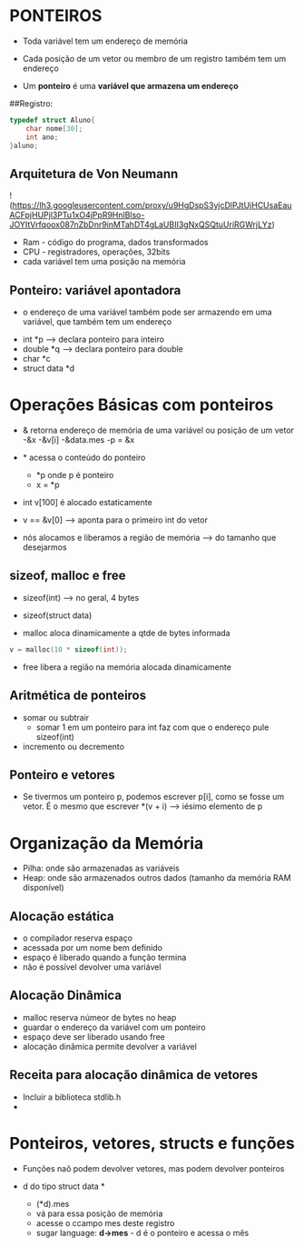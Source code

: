 # PONTEIROS

* Toda variável tem um endereço de memória
* Cada posição de um vetor ou membro de um registro também tem um endereço

* Um **ponteiro** é uma **variável que armazena um endereço** 

##Registro: 
```C
typedef struct Aluno{
    char nome[30];
    int ano;
}aluno;
```
## Arquitetura de Von Neumann
!(https://lh3.googleusercontent.com/proxy/u9HgDspS3yjcDlPJtUjHCUsaEauACFpjHUPjl3PTu1xO4jPpR9HnlBlso-JOYItVrfqoox087nZbDnr9inMTahDT4gLaUBII3gNxQSQtuUriRGWrjLYz)

* Ram - código do programa, dados transformados
* CPU - registradores, operações, 32bits
* cada variável tem uma posição na memória

## Ponteiro: variável apontadora

* o endereço de uma variável também pode ser armazendo em uma variável, que também tem um endereço

- int *p --> declara ponteiro para inteiro
- double *q --> declara ponteiro para double
- char *c
- struct data *d

# Operações Básicas com ponteiros 

* & retorna endereço de memória de uma variável ou posição de um vetor 
    -&x
    -&v[i]
    -&data.mes
    -p = &x
* \* acessa o conteúdo do ponteiro
    - *p onde p é ponteiro
    - x = *p


* int v[100] é alocado estaticamente
* v == &v[0] --> aponta para o primeiro int do vetor

* nós alocamos e liberamos a região de memória --> do tamanho que desejarmos 

## sizeof, malloc e free

* sizeof(int) --> no geral, 4 bytes
* sizeof(struct data)

* malloc aloca dinamicamente a qtde de bytes informada
```C
v = malloc(10 * sizeof(int));
```

* free libera a região na memória alocada dinamicamente

## Aritmética de ponteiros 

* somar ou subtrair
    - somar 1 em um ponteiro para int faz com que o endereço pule sizeof(int) 
* incremento ou decremento

## Ponteiro e vetores

* Se tivermos um ponteiro p, podemos escrever p[i], como se fosse um vetor. É o mesmo que escrever *(v + i) --> iésimo elemento de p

# Organização da Memória

* Pilha: onde são armazenadas as variáveis
* Heap: onde são armazenados outros dados (tamanho da memória RAM disponível)

## Alocação estática
* o compilador reserva espaço
* acessada por um nome bem definido 
* espaço é liberado quando a função termina 
* não é possível devolver uma variável 

## Alocação Dinâmica
* malloc reserva númeor de bytes no heap
* guardar o endereço da variável com um ponteiro
* espaço deve ser liberado usando free
* alocação dinâmica permite devolver a variável 

## Receita para alocação dinâmica de vetores

* Incluir a biblioteca stdlib.h
* 

# Ponteiros, vetores, structs e funções 

* Funções naõ podem devolver vetores, mas podem devolver ponteiros 

* d do tipo struct data *
    - (*d).mes
    - vá para essa posição de memória
    - acesse o ccampo mes deste registro 
    - sugar language: **d->mes**  - d é o ponteiro e acessa o mês
    
